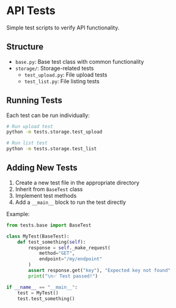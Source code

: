 # API Tests

Simple test scripts to verify API functionality.

## Structure

- `base.py`: Base test class with common functionality
- `storage/`: Storage-related tests
  - `test_upload.py`: File upload tests
  - `test_list.py`: File listing tests

## Running Tests

Each test can be run individually:

```bash
# Run upload test
python -m tests.storage.test_upload

# Run list test
python -m tests.storage.test_list
```

## Adding New Tests

1. Create a new test file in the appropriate directory
2. Inherit from `BaseTest` class
3. Implement test methods
4. Add a `__main__` block to run the test directly

Example:

```python
from tests.base import BaseTest

class MyTest(BaseTest):
    def test_something(self):
        response = self._make_request(
            method="GET",
            endpoint="/my/endpoint"
        )
        assert response.get("key"), "Expected key not found"
        print("\n✅ Test passed!")

if __name__ == "__main__":
    test = MyTest()
    test.test_something()
```
